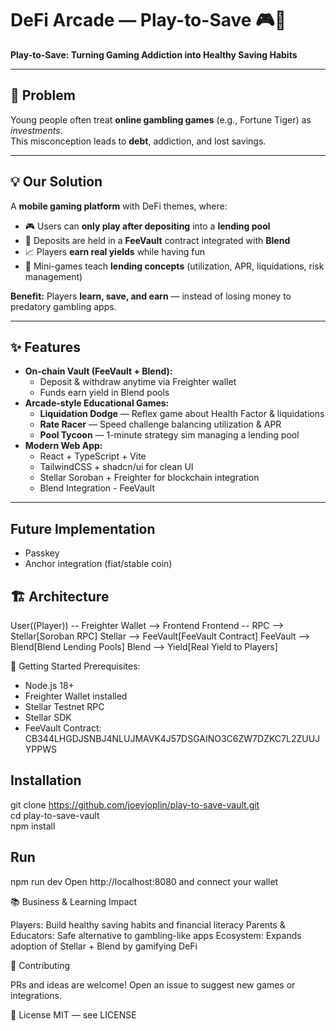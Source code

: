 # DeFi Arcade — Play-to-Save 🎮💸

**Play-to-Save: Turning Gaming Addiction into Healthy Saving Habits**

---

## 🚩 Problem
Young people often treat **online gambling games** (e.g., Fortune Tiger) as *investments*.  
This misconception leads to **debt**, addiction, and lost savings.

---

## 💡 Our Solution
A **mobile gaming platform** with DeFi themes, where:
- 🎮 Users can **only play after depositing** into a **lending pool**
- 🏦 Deposits are held in a **FeeVault** contract integrated with **Blend**
- 📈 Players **earn real yields** while having fun
- 🧠 Mini-games teach **lending concepts** (utilization, APR, liquidations, risk management)

**Benefit:** Players **learn, save, and earn** — instead of losing money to predatory gambling apps.

---

## ✨ Features
- **On-chain Vault (FeeVault + Blend):**
  - Deposit & withdraw anytime via Freighter wallet
  - Funds earn yield in Blend pools
- **Arcade-style Educational Games:**
  - **Liquidation Dodge** — Reflex game about Health Factor & liquidations
  - **Rate Racer** — Speed challenge balancing utilization & APR
  - **Pool Tycoon** — 1-minute strategy sim managing a lending pool
- **Modern Web App:**
  - React + TypeScript + Vite
  - TailwindCSS + shadcn/ui for clean UI
  - Stellar Soroban + Freighter for blockchain integration
  - Blend Integration - FeeVault

---
## Future Implementation
- Passkey
- Anchor integration (fiat/stable coin)

## 🏗 Architecture

  User((Player)) -- Freighter Wallet --> Frontend
  Frontend -- RPC --> Stellar[Soroban RPC]
  Stellar --> FeeVault[FeeVault Contract]
  FeeVault --> Blend[Blend Lending Pools]
  Blend --> Yield[Real Yield to Players]

🚀 Getting Started
Prerequisites:
- Node.js 18+
- Freighter Wallet installed
- Stellar Testnet RPC
- Stellar SDK
- FeeVault Contract: CB344LHGDJSNBJ4NLUJMAVK4J57DSGAINO3C6ZW7DZKC7L2ZUUJYPPWS

## Installation 
git clone https://github.com/joeyjoplin/play-to-save-vault.git <br>
cd play-to-save-vault <br>
npm install

## Run 
npm run dev
Open http://localhost:8080 and connect your wallet

📚 Business & Learning Impact

Players: Build healthy saving habits and financial literacy
Parents & Educators: Safe alternative to gambling-like apps
Ecosystem: Expands adoption of Stellar + Blend by gamifying DeFi

🤝 Contributing

PRs and ideas are welcome! Open an issue to suggest new games or integrations.

📜 License
MIT — see LICENSE






